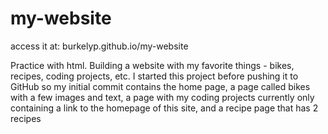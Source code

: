 # my-website

access it at:    burkelyp.github.io/my-website

Practice with html. Building a website with my favorite things - bikes, recipes, coding projects, etc.
I started this project before pushing it to GitHub so my initial commit contains the home page, a page called bikes with a few images and text, a page with my coding projects currently only containing a link to the homepage of this site, and a recipe page that has 2 recipes

